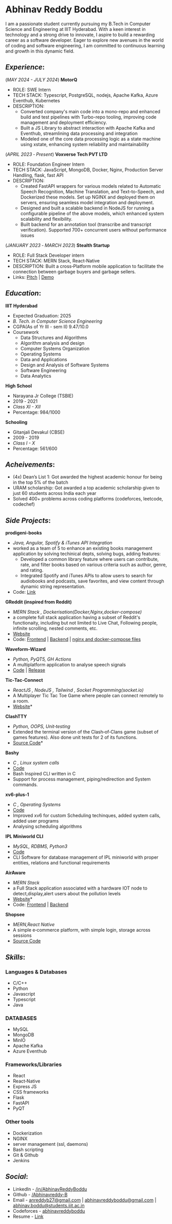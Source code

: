 # Abhinav Reddy Boddu

I am a passionate student currently pursuing my B.Tech in Computer Science and Engineering at IIIT Hyderabad. With a keen interest in technology and a strong drive to innovate, I aspire to build a rewarding career as a software developer. Eager to explore new avenues in the world of coding and software engineering, I am committed to continuous learning and growth in this dynamic field.

## ***Experience***:
(_MAY 2024 - JULY 2024_) **MotorQ**
* ROLE: SWE Intern
* TECH STACK: Typescript, PostgreSQL, nodejs, Apache Kafka, Azure Eventhub, Kubernetes
* DESCRIPTION:
  - Converted company's main code into a mono-repo and enhanced build and test pipelines with Turbo-repo tooling, improving code management and deployment efficiency.
  - Built a JS Library to abstract interaction with Apache Kafka and Eventhub, streamlining data processing and integration
  - Modeled one of the core data processing logic as a state machine using xstate, enhancing system reliability and maintainability

(_APRIL 2023 ‐  Present_)  **Voxverse Tech PVT LTD**
* ROLE: Foundation Engineer Intern
* TECH STACK: JavaScript, MongoDB, Docker, Nginx, Production Server Handling, flask, fast API
* DESCRIPTION: 
  - Created FastAPI wrappers for various models related to Automatic Speech Recognition, Machine Translation, and Text-to-Speech, and Dockerized these models. Set up NGINX and deployed them on servers, ensuring seamless model integration and deployment.
  - Designed and built a scalable backend in NodeJS for running a configurable pipeline of the above models, which enhanced system scalability and flexibility.
  - Built backend for an annotation tool (transcribe and transcript verification). Supported 700+ concurrent users without performance issues

(_JANUARY 2023 ‐ MARCH 2023_)  **Stealth Startup**
* ROLE: Full Stack Developer intern
* TECH STACK: MERN Stack, React‐Native
* DESCRIPTION: Built a cross‐Platform mobile application to facilitate the connection between garbage buyers and garbage sellers.
* Links: [Pitch](https://pitch.com/public/4747d8f6-fcad-4b2a-b1ae-ce4a3f7c3078) | [Demo](https://www.veed.io/view/8a18f858-7607-423b-b34c-e567714b3cc8?panel=share)

## ***Education***:
**IIIT Hyderabad**
* Expected Graduation: 2025
* *B. Tech. in Computer Science Engineering*
* CGPA(As of Yr III - sem II) 9.47/10.0
* Coursework
  - Data Structures and Algorithms
  - Algorithm analysis and design
  - Computer Systems Organization
  - Operating Systems
  - Data and Applications
  - Design and Analysis of Software Systems
  - Software Engineering
  - Data Analytics

**High School**
* Narayana Jr College (TSBIE)
* 2019 ‐ 2021
* *Class XI - XII*
* Percentage: 984/1000

**Schooling**
* Gitanjali Devakul (CBSE)
* 2009 - 2019
* *Class I - X*
* Percentage: 561/600

## ***Acheivements***:
* (4x) Dean’s List 1: Got awarded the highest academic honour for being in the top 5% of the batch
* URAM scholarship: Got awarded a top academic scholarship given to just 60 students across India each year
* Solved 400+ problems across coding platforms (codeforces, leetcode, codechef)

## ***Side Projects***:
**prodigeni-books**
* _Java, Angular, Spotify & iTunes API Integration_
* worked as a team of 5 to enhance an existing books management application by solving techinical depts, solving bugs, adding features:
  - Developed a common library feature where users can contribute, rate, and filter books based on various criteria such as author, genre, and rating.
  - Integrated Spotify and iTunes APIs to allow users to search for audiobooks and podcasts, save favorites, and view content through dynamic string representation.
* Code: [Link](https://github.com/serc-courses/se-project-1--_18)

**GReddit (inspired from Reddit)**
* _MERN Stack , Dockerisation(Docker,Nginx,docker-compose)_
* a complete full stack application having a subset of Reddit's functionaity, including but not limited to Live Chat, Following people, infinite scrolling, nested comments, etc.
* [Website](https://guileless-kringle-c68d07.netlify.app/profile) 
* Code: [Frontend](https://github.com/Abhinavreddy-B/Reddit_Frontend) | [Backend](https://github.com/Abhinavreddy-B/Reddit_Backend) | [nginx and docker-compose files](https://github.com/Abhinavreddy-B/Reddit-Docker)

**Waveform-Wizard**
* _Python, PyQT5, GH Actions_
* A multiplatform application to analyse speech signals
* [Code](https://github.com/Abhinavreddy-B/Waveform-Wizard-2) | [Release](https://github.com/Abhinavreddy-B/Waveform-Wizard-2/releases)

**Tic‐Tac‐Connect**
* _ReactJS , NodeJS , Tailwind , Socket Programming(socket.io)_
* A Multiplayer Tic Tac Toe Game where people can connect remotely to a room.
* [Website](https://tictactoemultiplayer.onrender.com/)*

**ClashTTY**
* _Python, OOPS, Unit‐testing_
* Extended the terminal version of the Clash‐of‐Clans game (subset of games features). Also done unit tests for 2 of its functions.
* [Source Code]([https://tictactoemultiplayer.onrender.com/](https://github.com/Abhinavreddy-B/COC/))*

**Bashy**
* _C , Linux system calls_
* [Code](https://github.com/Abhinavreddy-B/C-Shell)
* Bash Inspired CLI written in C
* Support for process management, piping/redirection and System commands.

**xv6‐plus‐1**
* _C , Operating Systems_
* [Code](https://github.com/Abhinavreddy-B/Advanced-xv-6)
* Improved xv6 for custom Scheduling techinques, added system calls, added user programs
* Analysing scheduling algorithms

**IPL Miniworld CLI**
* _MySQL, RDBMS, Python3_
* [Code](https://github.com/Abhinavreddy-B/D_and_A/tree/master/Project_Phase-4)
* CLI Software for database management of IPL miniworld with proper entities, relations and functional requirements

**AirAware**
* _MERN Stack_
* a Full Stack application associated with a hardware IOT node to detect,display,alert users about the pollution levels
* [Website](https://indoor-air-pollution-18.onrender.com/)*
* Code: [Frontend](https://github.com/Abhinavreddy-B/ESW_Frontend) | [Backend](https://github.com/Abhinavreddy-B/ESW_backend)

**Shopsee**
* _MERN,React Native_
* A simple e‐commerce platform, with simple login, storage across sessions
* [Source Code](https://github.com/Abhinavreddy-B/shopsee)

## ***Skills***:
### Languages & Databases
* C/C++
* Python
* Javascript
* Typescript
* Java

### DATABASES
* MySQL
* MongoDB
* MinIO
* Apache Kafka
* Azure Eventhub

### Frameworks/Libraries
* React
* React‐Native
* Express JS
* CSS frameworks
* Flask
* FastAPI
* PyQT

### Other tools
* Dockerization
* NGINX
* server management (ssl, daemons)
* Bash scripting
* Git & Github
* Jenkins

## ***Social***:
* LinkedIn   - [/in/AbhinavReddyBoddu](https://www.linkedin.com/in/AbhinavReddyBoddu)
* Github     - [/Abhinavreddy-B](https://github.com/Abhinavreddy-B)
* Email      - [anreddyb27@gmail.com](mailto:anreddyb27@gmail.com) | [abhinavreddyboddu@gmail.com](mailto:abhinavreddyboddu@gmail.com) | [abhinav.boddu@students.iiit.ac.in](abhinav.boddu@students.iiit.ac.in)
* Codeforces - [abhinavreddyboddu](https://codeforces.com/profile/abhinavreddyboddu)
* Resume - [Link](https://drive.google.com/file/d/1bl0tWi2NQF2ojfIrKlbFyh0I_s1IkNrn/view)
